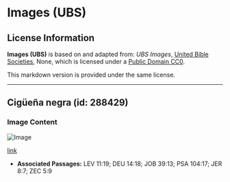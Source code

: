# Images (UBS)

## License Information

**Images (UBS)** is based on and adapted from: _UBS Images_, [United Bible Societies](https://unitedbiblesocieties.org/), None, which is licensed under a [Public Domain CC0](https://creativecommons.org/public-domain/cc0/).

This markdown version is provided under the same license.



--------------------------------

## Cigüeña negra (id: 288429)

### Image Content

![Image](https://cdn.aquifer.bible/aquifer-content/resources/Media/WEB-0077_black_stork.jpg)

[link](https://cdn.aquifer.bible/aquifer-content/resources/Media/WEB-0077_black_stork.jpg)

* **Associated Passages:** LEV 11:19; DEU 14:18; JOB 39:13; PSA 104:17; JER 8:7; ZEC 5:9


